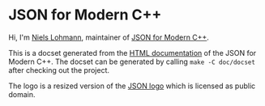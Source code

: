 # JSON for Modern C++

Hi, I'm [Niels Lohmann](https://github.com/nlohmann), maintainer of [JSON for Modern C++](https://github.com/nlohmann/json).

This is a docset generated from the [HTML documentation](https://json.nlohmann.me/) of the JSON for Modern C++. The docset can be generated by calling `make -C doc/docset` after checking out the project.

The logo is a resized version of the [JSON logo](https://commons.wikimedia.org/wiki/File:JSON_vector_logo.svg) which is licensed as public domain.
